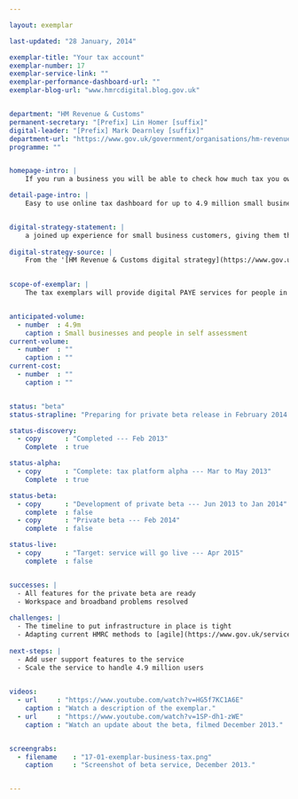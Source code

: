 ```yaml
---

layout: exemplar

last-updated: "28 January, 2014"

exemplar-title: "Your tax account"
exemplar-number: 17
exemplar-service-link: ""
exemplar-performance-dashboard-url: ""
exemplar-blog-url: "www.hmrcdigital.blog.gov.uk"


department: "HM Revenue & Customs"
permanent-secretary: "[Prefix] Lin Homer [suffix]"
digital-leader: "[Prefix] Mark Dearnley [suffix]"
department-url: "https://www.gov.uk/government/organisations/hm-revenue-customs"
programme: ""


homepage-intro: |
    If you run a business you will be able to check how much tax you owe, learn about what you can and can’t claim, and pay your tax --- all in one place

detail-page-intro: |
    Easy to use online tax dashboard for up to 4.9 million small businesses and people in self-assessment


digital-strategy-statement: |
    a joined up experience for small business customers, giving them the ability to perform a number of transactions with the department in a single place
    
digital-strategy-source: |
    From the '[HM Revenue & Customs digital strategy](https://www.gov.uk/government/publications/digital-strategy-december-2012)' --- December 2012
    

scope-of-exemplar: |
    The tax exemplars will provide digital PAYE services for people in employment (benefits in kind), a fully digital self assessment service, improved tools and tax dashboard for small businesses, and a new system for tax agents to use online services. These will be built on a new “digital tax platform” which will over time replace the current HMRC Portal and be the default platform for new customer-facing services. The new tax platform will be fully integrated with the pan-government ID Assurance Programme and with GOV.UK.


anticipated-volume:
  - number  : 4.9m
    caption : Small businesses and people in self assessment 
current-volume:
  - number  : ""
    caption : ""
current-cost:
  - number  : ""
    caption : ""


status: "beta"
status-strapline: "Preparing for private beta release in February 2014. This service is being built alongside [Exemplar 15: PAYE for employees](/transformation/paye) and [Exemplar 16: Digital self-assessent](/transformation/self-assessment)."

status-discovery:
  - copy      : "Completed --- Feb 2013"
    Complete  : true

status-alpha:
  - copy      : "Complete: tax platform alpha --- Mar to May 2013"
    Complete  : true

status-beta:
  - copy      : "Development of private beta --- Jun 2013 to Jan 2014"
    complete  : false
  - copy      : "Private beta --- Feb 2014"
    complete  : false

status-live:
  - copy      : "Target: service will go live --- Apr 2015"
    complete  : false


successes: |
  - All features for the private beta are ready
  - Workspace and broadband problems resolved
  
challenges: |
  - The timeline to put infrastructure in place is tight
  - Adapting current HMRC methods to [agile](https://www.gov.uk/service-manual/agile) development
  
next-steps: |
  - Add user support features to the service
  - Scale the service to handle 4.9 million users
  

videos:
  - url     : "https://www.youtube.com/watch?v=HG5f7KC1A6E"
    caption : "Watch a description of the exemplar."
  - url     : "https://www.youtube.com/watch?v=1SP-dh1-zWE"
    caption : "Watch an update about the beta, filmed December 2013."


screengrabs:
  - filename    : "17-01-exemplar-business-tax.png"
    caption     : "Screenshot of beta service, December 2013."


---
```




